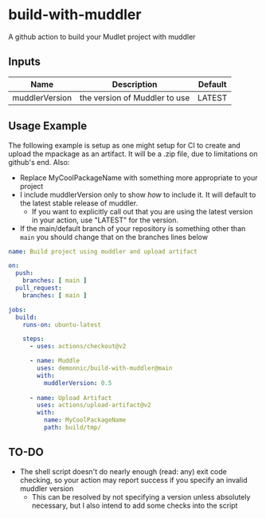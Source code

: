 # build-with-muddler

A github action to build your Mudlet project with muddler

## Inputs

Name | Description | Default
--- | --- | ---
muddlerVersion | the version of Muddler to use | LATEST

## Usage Example

The following example is setup as one might setup for CI to create and upload the mpackage as an artifact.
It will be a .zip file, due to limitations on github's end.
Also:

* Replace MyCoolPackageName with something more appropriate to your project
* I include muddlerVersion only to show *how* to include it. It will default to the latest stable release of muddler.
  * If you want to explicitly call out that you are using the latest version in your action, use "LATEST" for the version.
* If the main/default branch of your repository is something other than `main` you should change that on the branches lines below

```yaml
name: Build project using muddler and upload artifact

on:
  push:
    branches: [ main ]
  pull_request:
    branches: [ main ]

jobs:
  build:
    runs-on: ubuntu-latest

    steps:
      - uses: actions/checkout@v2

      - name: Muddle
        uses: demonnic/build-with-muddler@main
        with:
          muddlerVersion: 0.5
      
      - name: Upload Artifact
        uses: actions/upload-artifact@v2
        with:
          name: MyCoolPackageName
          path: build/tmp/

```

## TO-DO

* The shell script doesn't do nearly enough (read: any) exit code checking, so your action may report success if you specify an invalid muddler version
  * This can be resolved by not specifying a version unless absolutely necessary, but I also intend to add some checks into the script

